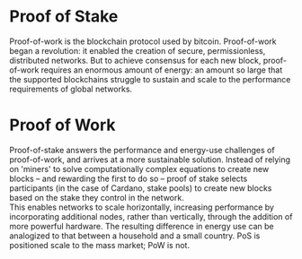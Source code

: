 # Proof of Stake
Proof-of-work is the blockchain protocol used by bitcoin. Proof-of-work began a revolution: it enabled the creation of secure, permissionless, distributed networks. But to achieve consensus for each new block, proof-of-work requires an enormous amount of energy: an amount so large that the supported blockchains struggle to sustain and scale to the performance requirements of global networks.

# Proof of Work
Proof-of-stake answers the performance and energy-use challenges of proof-of-work, and arrives at a more sustainable solution. Instead of relying on 'miners' to solve computationally complex equations to create new blocks – and rewarding the first to do so – proof of stake selects participants (in the case of Cardano, stake pools) to create new blocks based on the stake they control in the network.<br>
This enables networks to scale horizontally, increasing performance by incorporating additional nodes, rather than vertically, through the addition of more powerful hardware. The resulting difference in energy use can be analogized to that between a household and a small country. PoS is positioned scale to the mass market; PoW is not.